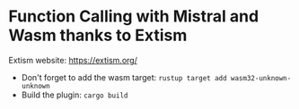 # Function Calling with Mistral and Wasm thanks to Extism

Extism website: https://extism.org/

- Don't forget to add the wasm target: `rustup target add wasm32-unknown-unknown`
- Build the plugin: `cargo build`

